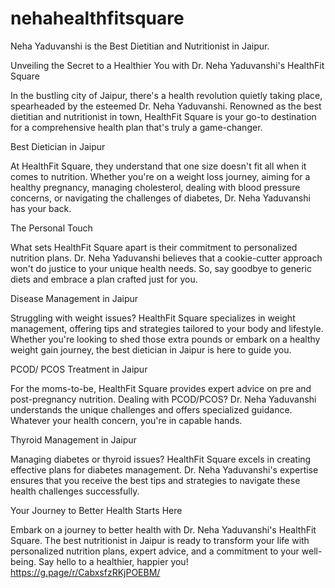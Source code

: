 # nehahealthfitsquare
Neha Yaduvanshi is the Best Dietitian and Nutritionist in Jaipur. 

Unveiling the Secret to a Healthier You with Dr. Neha Yaduvanshi's HealthFit Square

In the bustling city of Jaipur, there's a health revolution quietly taking place, spearheaded by the esteemed Dr. Neha Yaduvanshi. Renowned as the best dietitian and nutritionist in town, HealthFit Square is your go-to destination for a comprehensive health plan that's truly a game-changer.

Best Dietician in Jaipur

At HealthFit Square, they understand that one size doesn't fit all when it comes to nutrition. Whether you're on a weight loss journey, aiming for a healthy pregnancy, managing cholesterol, dealing with blood pressure concerns, or navigating the challenges of diabetes, Dr. Neha Yaduvanshi has your back.

The Personal Touch

What sets HealthFit Square apart is their commitment to personalized nutrition plans. Dr. Neha Yaduvanshi believes that a cookie-cutter approach won't do justice to your unique health needs. So, say goodbye to generic diets and embrace a plan crafted just for you.

Disease Management in Jaipur

Struggling with weight issues? HealthFit Square specializes in weight management, offering tips and strategies tailored to your body and lifestyle. Whether you're looking to shed those extra pounds or embark on a healthy weight gain journey, the best dietician in Jaipur is here to guide you.

PCOD/ PCOS Treatment in Jaipur

For the moms-to-be, HealthFit Square provides expert advice on pre and post-pregnancy nutrition. Dealing with PCOD/PCOS? Dr. Neha Yaduvanshi understands the unique challenges and offers specialized guidance. Whatever your health concern, you're in capable hands.

Thyroid Management in Jaipur

Managing diabetes or thyroid issues? HealthFit Square excels in creating effective plans for diabetes management. Dr. Neha Yaduvanshi's expertise ensures that you receive the best tips and strategies to navigate these health challenges successfully.

Your Journey to Better Health Starts Here

Embark on a journey to better health with Dr. Neha Yaduvanshi's HealthFit Square. The best nutritionist in Jaipur is ready to transform your life with personalized nutrition plans, expert advice, and a commitment to your well-being. Say hello to a healthier, happier you! https://g.page/r/CabxsfzRKjPOEBM/
